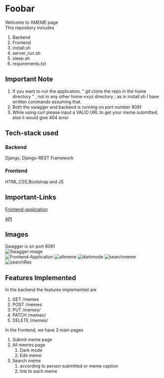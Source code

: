 # Foobar

Welcome to XMEME page \
This repository includes

1. Backend
1. Frontend
1. install.sh
1. server_run.sh
1. sleep.sh
1. requirements.txt

## Important Note

1. If you want to run the application, " git clone the repo in the home directory " , not in any other home->xyz directory ; as in install.sh I have written commands assuming that.
1. Both the swagger and backend is running on port number 8081
1. While using curl please input a VALID URL to get your meme submitted, else it would give 404 error

## Tech-stack used

### Backend

Django, Django-REST Framework

### Frontend

HTML,CSS,Bootstrap and JS

## Important-Links

[Frontend-application](https://suspicious-hopper-749f1c.netlify.app/index.html)

[API](https://xmeme-api-akansha.herokuapp.com/swagger-ui/)

## Images

Swagger is on port 8081 \
![Swagger-image](https://gitlab.crio.do/COHORT_ME_BUILDOUT_XMEME_ENROLL_1612436694845/mini-akansha007-me_buildout_xmeme/-/raw/master/Frontend/images/swagger.png) \
![Frontend-Application](https://gitlab.crio.do/COHORT_ME_BUILDOUT_XMEME_ENROLL_1612436694845/mini-akansha007-me_buildout_xmeme/-/raw/master/Frontend/images/submit_meme.png)
![allmeme](https://gitlab.crio.do/COHORT_ME_BUILDOUT_XMEME_ENROLL_1612436694845/mini-akansha007-me_buildout_xmeme/-/raw/master/Frontend/images/all_meme1.png)
![darkmode](https://gitlab.crio.do/COHORT_ME_BUILDOUT_XMEME_ENROLL_1612436694845/mini-akansha007-me_buildout_xmeme/-/raw/master/Frontend/images/all_meme2.png)
![searchmeme](https://gitlab.crio.do/COHORT_ME_BUILDOUT_XMEME_ENROLL_1612436694845/mini-akansha007-me_buildout_xmeme/-/raw/master/Frontend/images/search_meme1.png)
![searchRes](https://gitlab.crio.do/COHORT_ME_BUILDOUT_XMEME_ENROLL_1612436694845/mini-akansha007-me_buildout_xmeme/-/raw/master/Frontend/images/search_meme2.png)

## Features Implemented

In the backend the features implemented are

1. GET /memes
2. POST /memes
3. PUT /memes/<id>
4. PATCH /memes/<id>
5. DELETE /memes/<id>

In the frontend, we have 3 main pages

1. Submit meme page
2. All memes page
   1. Dark mode
   1. Edit meme
3. Search meme
   1. according to person submitted or meme caption
   1. link to each meme

